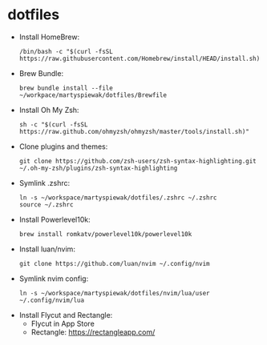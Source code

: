 # dotfiles

* Install HomeBrew:
  ```
  /bin/bash -c "$(curl -fsSL https://raw.githubusercontent.com/Homebrew/install/HEAD/install.sh)"
  ```
* Brew Bundle:
  ```
  brew bundle install --file ~/workpace/martyspiewak/dotfiles/Brewfile
  ```
* Install Oh My Zsh:
  ```
  sh -c "$(curl -fsSL https://raw.github.com/ohmyzsh/ohmyzsh/master/tools/install.sh)"
  ```
* Clone plugins and themes:
  ```
  git clone https://github.com/zsh-users/zsh-syntax-highlighting.git ~/.oh-my-zsh/plugins/zsh-syntax-highlighting
  ```
* Symlink .zshrc:
  ```
  ln -s ~/workspace/martyspiewak/dotfiles/.zshrc ~/.zshrc
  source ~/.zshrc
  ```
* Install Powerlevel10k:
  ```
  brew install romkatv/powerlevel10k/powerlevel10k
  ```
* Install luan/nvim:
  ```
  git clone https://github.com/luan/nvim ~/.config/nvim
  ```
* Symlink nvim config:
  ```
  ln -s ~/workspace/martyspiewak/dotfiles/nvim/lua/user ~/.config/nvim/lua
  ```
* Install Flycut and Rectangle:
  * Flycut in App Store
  * Rectangle: https://rectangleapp.com/
